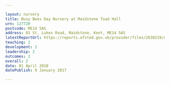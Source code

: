 ```yaml
---

layout: nursery
title: Busy Bees Day Nursery at Maidstone Toad Hall
urn: 127720
postcode: ME14 5AS
address: 83 St. Lukes Road, Maidstone, Kent, ME14 5AS
latestReportUrl: https://reports.ofsted.gov.uk/provider/files/2639219/urn/127720.pdf
teaching: 2
development: 2
leadership: 2
outcomes: 2
overall: 2
date: 01 April 2018 
datePublish: 9 January 2017

---
```

